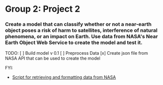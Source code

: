 # Group 2: Project 2

### Create a model that can classify whether or not a near-earth object poses a risk of harm to satellites, interference of natural phenomena, or an impact on Earth. Use data from NASA's Near Earth Object Web Service to create the model and test it.


TODO:
[ ] Build model v 0.1
[ ] Preprocess Data
[x] Create json file from NASA API that can be used to create the model

FYI:
- [Script for retrieving and formatting data from NASA](create_dataset.py)
